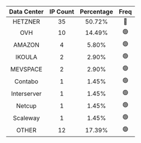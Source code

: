 | Data Center | IP Count | Percentage | Freq |
|:------------:|:--------:|:-----------:|:-----:|
| HETZNER | 35 | 50.72% | 🔴 |
| OVH | 10 | 14.49% | 🟢 |
| AMAZON | 4 | 5.80% | 🟢 |
| IKOULA | 2 | 2.90% | 🟢 |
| MEVSPACE | 2 | 2.90% | 🟢 |
| Contabo | 1 | 1.45% | 🟢 |
| Interserver | 1 | 1.45% | 🟢 |
| Netcup | 1 | 1.45% | 🟢 |
| Scaleway | 1 | 1.45% | 🟢 |
| OTHER | 12 | 17.39% | 🟢 |